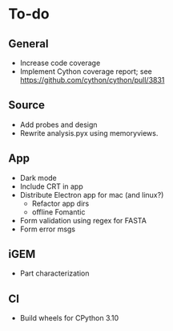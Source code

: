 # To-do

## General
- Increase code coverage
- Implement Cython coverage report; see https://github.com/cython/cython/pull/3831

## Source
- Add probes and design
- Rewrite analysis.pyx using memoryviews.

## App
- Dark mode
- Include CRT in app
- Distribute Electron app for mac (and linux?)
    - Refactor app dirs
    - offline Fomantic
- Form validation using regex for FASTA
- Form error msgs

## iGEM
- Part characterization

## CI
- Build wheels for CPython 3.10